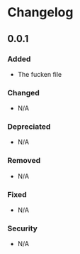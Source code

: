 # Changelog

## 0.0.1



### Added

- The fucken file

### Changed

- N/A

### Depreciated

- N/A

### Removed

- N/A

### Fixed

- N/A

### Security

- N/A
